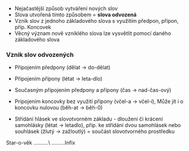 - Nejačastější způsob vytváření nových slov
- Slova utvořená tímto způsobem = **slova odvozená**
- Vznik slov z jednoho základového slova s využitím předpon, přípon, příp. Koncovek
- Věcný význam nově vzniklého slova lze vysvětlit pomocí daného základového slova

### Vznik slov odvozených
- Připojením předpony (dělat -> do-dělat)
- Připojením přípony (létat -> leta-dlo)
- Současným připojením předpony a přípony (čas -> nad-čas-ový)
- Pripojením koncovky bez využití připony (včel-a -> včel-í),
  Může jít i o koncovku nulovou (běh-at -> běh-0)

- Střídání hlásek ve slovotvorném základu - dloužení či krácení samohlásky (létat -> letadlo), přip. ke střídání dvou samohlásek nebo souhlásek (žlutý -> zažloutlý) = součást slovotvorného prostředku

Star-o-věk
..........\\
.........Infix